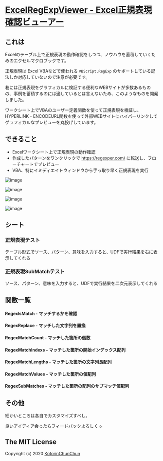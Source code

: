 # [ExcelRegExpViewer - Excel正規表現確認ビューアー](https://github.com/KotorinChunChun/ExcelRegExpViewer/)

## これは

Excelのテーブル上で正規表現の動作確認をしつつ、ノウハウを蓄積していくためのエクセルマクロブックです。

正規表現は Excel VBAなどで使われる `VBScript.RegExp` のサポートしている記法しか対応していないので注意が必要です。

巷には正規表現をグラフィカルに検証する便利なWEBサイトが多数あるものの、事例を蓄積するのには適しているとは言えないため、このようなものを開発しました。

ワークシート上でVBAのユーザー定義関数を使って正規表現を検証し、HYPERLINK・ENCODEURL関数を使って外部WEBサイトにハイパーリンクしてグラフィカルなプレビューを丸投げしています。

## できること

* Excelワークシート上で正規表現の動作確認
* 作成したパターンをワンクリックで https://regexper.com/ に転送し、フローチャートでプレビュー
* VBA、特にイミディエイトウィンドウから手っ取り早く正規表現を実行

![image](https://user-images.githubusercontent.com/55196383/93624710-ba025f00-fa1b-11ea-80a2-f9de16690859.png)

![image](https://user-images.githubusercontent.com/55196383/93624577-8b848400-fa1b-11ea-9099-c7430d099133.png)

![image](https://user-images.githubusercontent.com/55196383/93623168-40697180-fa19-11ea-9c5b-30bbfb75b755.png)

![image](https://user-images.githubusercontent.com/55196383/93623410-aa821680-fa19-11ea-9918-9d0b82c4ffb4.png)

## シート

### 正規表現テスト

テーブル形式でソース、パターン、意味を入力すると、UDFで実行結果を右に表示してくれる

### 正規表現SubMatchテスト

ソース、パターン、意味を入力すると、UDFで実行結果を二次元表示してくれる

## 関数一覧

#### RegexIsMatch - マッチするかを確認

#### RegexReplace - マッチした文字列を置換

#### RegexMatchCount - マッチした箇所の個数

#### RegexMatchIndexs - マッチした箇所の開始インデックス配列

#### RegexMatchLengths - マッチした箇所の文字列長配列

#### RegexMatchValues - マッチした箇所の値配列

#### RegexSubMatches - マッチした箇所の配列のサブマッチ値配列

## その他

細かいところは各自でカスタマイズすべし。

良いアイディア会ったらフィードバックよろしくぅ

## The MIT License

Copyright (c) 2020 [KotorinChunChun](https://github.com/KotorinChunChun)
